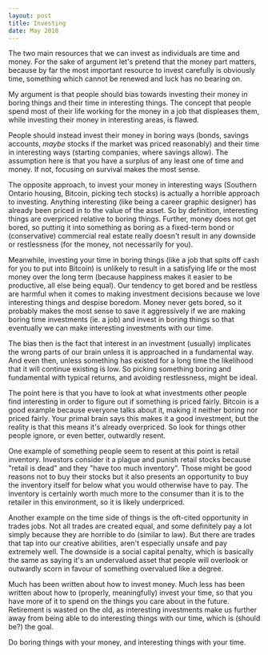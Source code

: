 ```yaml
---
layout: post
title: Investing
date: May 2018
---
```


The two main resources that we can invest as individuals are time and money. For the sake of argument let's pretend that the money part matters, because by far the most important resource to invest carefully is obviously time, something which cannot be renewed and luck has no bearing on.

My argument is that people should bias towards investing their money in boring things and their time in interesting things. The concept that people spend most of their life working for the money in a job that displeases them, while investing their money in interesting areas, is flawed. 

People should instead invest their money in boring ways (bonds, savings accounts, *maybe* stocks if the market was priced reasonably) and their time in interesting ways (starting companies, where savings allow). The assumption here is that you have a surplus of any least one of time and money. If not, focusing on survival makes the most sense.

The opposite approach, to invest your money in interesting ways (Southern Ontario housing, Bitcoin, picking tech stocks) is actually a horrible approach to investing. Anything interesting (like being a career graphic designer) has already been priced in to the value of the asset. So by definition, interesting things are overpriced relative to boring things. Further, money does not get bored, so putting it into something as boring as a fixed-term bond or (conservative) commercial real estate really doesn't result in any downside or restlessness (for the money, not necessarily for you).

Meanwhile, investing your time in boring things (like a job that spits off cash for you to put into Bitcoin) is unlikely to result in a satisfying life or the most money over the long term (because happiness makes it easier to be productive, all else being equal). Our tendency to get bored and be restless are harmful when it comes to making investment decisions because we love interesting things and despise boredom. Money never gets bored, so it probably makes the most sense to save it aggressively if we are making boring time investments (ie. a job) and invest in boring things so that eventually we can make interesting investments with our time.

The bias then is the fact that interest in an investment (usually) implicates the wrong parts of our brain unless it is approached in a fundamental way. And even then, unless something has existed for a long time the likelihood that it will continue existing is low. So picking something boring and fundamental with typical returns, and avoiding restlessness, might be ideal.

The point here is that you have to look at what investments other people find interesting in order to figure out if something is priced fairly. Bitcoin is a good example because everyone talks about it, making it neither boring nor priced fairly. Your primal brain says this makes it a good investment, but the reality is that this means it's already overpriced. So look for things other people ignore, or even better, outwardly resent.

One example of something people seem to resent at this point is retail inventory. Investors consider it a plague and punish retail stocks because "retail is dead" and they "have too much inventory". Those might be good reasons not to buy their stocks but it also presents an opportunity to buy the inventory itself for below what you would otherwise have to pay. The inventory is certainly worth much more to the consumer than it is to the retailer in this environment, so it is likely underpriced.

Another example on the time side of things is the oft-cited opportunity in trades jobs. Not all trades are created equal, and some definitely pay a lot simply because they are horrible to do (similar to law). But there are trades that tap into our creative abilities, aren't especially unsafe and pay extremely well. The downside is a social capital penalty, which is basically the same as saying it's an undervalued asset that people will overlook or outwardly scorn in favour of something overvalued like a degree.

Much has been written about how to invest money. Much less has been written about how to (properly, meaningfully) invest your time, so that you have more of it to spend on the things you care about in the future. Retirement is wasted on the old, as interesting investments make us further away from being able to do interesting things with our time, which is (should be?) the goal.

Do boring things with your money, and interesting things with your time.